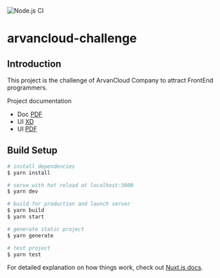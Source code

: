 ![Node.js CI](https://github.com/HamidNE/arvancloud-challenge/workflows/Node.js%20CI/badge.svg)

# arvancloud-challenge

## Introduction

This project is the challenge of ArvanCloud Company to attract FrontEnd programmers.

Project documentation

- Doc [PDF](https://raw.githubusercontent.com/HamidNE/arvancloud-challenge/develop/docs/Arvan_Front-End_Developer_Challenge%5B107%5D.pdf)
- UI [XD](https://raw.githubusercontent.com/HamidNE/arvancloud-challenge/develop/docs/arvan-challenge.xd)
- UI [PDF](https://raw.githubusercontent.com/HamidNE/arvancloud-challenge/develop/docs/arvan-challenge.pdf)

## Build Setup

```bash
# install dependencies
$ yarn install

# serve with hot reload at localhost:3000
$ yarn dev

# build for production and launch server
$ yarn build
$ yarn start

# generate static project
$ yarn generate

# test project
$ yarn test
```

For detailed explanation on how things work, check out [Nuxt.js docs](https://nuxtjs.org).
